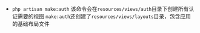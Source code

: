 * ```php artisan make:auth```
    该命令会在```resources/views/auth```目录下创建所有认证需要的视图
    ```make:auth```还创建了```resources/views/layouts```目录，包含应用的基础布局文件
    
